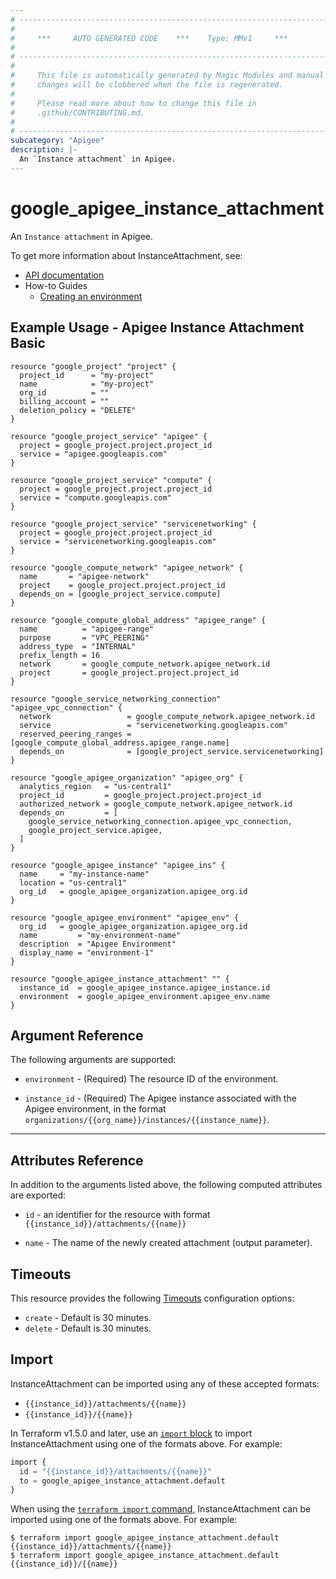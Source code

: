 ```yaml
---
# ----------------------------------------------------------------------------
#
#     ***     AUTO GENERATED CODE    ***    Type: MMv1     ***
#
# ----------------------------------------------------------------------------
#
#     This file is automatically generated by Magic Modules and manual
#     changes will be clobbered when the file is regenerated.
#
#     Please read more about how to change this file in
#     .github/CONTRIBUTING.md.
#
# ----------------------------------------------------------------------------
subcategory: "Apigee"
description: |-
  An `Instance attachment` in Apigee.
---
```


# google_apigee_instance_attachment

An `Instance attachment` in Apigee.


To get more information about InstanceAttachment, see:

* [API documentation](https://cloud.google.com/apigee/docs/reference/apis/apigee/rest/v1/organizations.instances.attachments/create)
* How-to Guides
    * [Creating an environment](https://cloud.google.com/apigee/docs/api-platform/get-started/create-environment)

## Example Usage - Apigee Instance Attachment Basic


```hcl
resource "google_project" "project" {
  project_id      = "my-project"
  name            = "my-project"
  org_id          = ""
  billing_account = ""
  deletion_policy = "DELETE"
}

resource "google_project_service" "apigee" {
  project = google_project.project.project_id
  service = "apigee.googleapis.com"
}

resource "google_project_service" "compute" {
  project = google_project.project.project_id
  service = "compute.googleapis.com"
}

resource "google_project_service" "servicenetworking" {
  project = google_project.project.project_id
  service = "servicenetworking.googleapis.com"
}

resource "google_compute_network" "apigee_network" {
  name       = "apigee-network"
  project    = google_project.project.project_id
  depends_on = [google_project_service.compute]
}

resource "google_compute_global_address" "apigee_range" {
  name          = "apigee-range"
  purpose       = "VPC_PEERING"
  address_type  = "INTERNAL"
  prefix_length = 16
  network       = google_compute_network.apigee_network.id
  project       = google_project.project.project_id
}

resource "google_service_networking_connection" "apigee_vpc_connection" {
  network                 = google_compute_network.apigee_network.id
  service                 = "servicenetworking.googleapis.com"
  reserved_peering_ranges = [google_compute_global_address.apigee_range.name]
  depends_on              = [google_project_service.servicenetworking]
}

resource "google_apigee_organization" "apigee_org" {
  analytics_region   = "us-central1"
  project_id         = google_project.project.project_id
  authorized_network = google_compute_network.apigee_network.id
  depends_on         = [
    google_service_networking_connection.apigee_vpc_connection,
    google_project_service.apigee,
  ]
}

resource "google_apigee_instance" "apigee_ins" {
  name     = "my-instance-name"
  location = "us-central1"
  org_id   = google_apigee_organization.apigee_org.id
}

resource "google_apigee_environment" "apigee_env" {
  org_id   = google_apigee_organization.apigee_org.id
  name         = "my-environment-name"
  description  = "Apigee Environment"
  display_name = "environment-1"
}

resource "google_apigee_instance_attachment" "" {
  instance_id  = google_apigee_instance.apigee_instance.id
  environment  = google_apigee_environment.apigee_env.name
}
```

## Argument Reference

The following arguments are supported:


* `environment` -
  (Required)
  The resource ID of the environment.

* `instance_id` -
  (Required)
  The Apigee instance associated with the Apigee environment,
  in the format `organizations/{{org_name}}/instances/{{instance_name}}`.


- - -




## Attributes Reference

In addition to the arguments listed above, the following computed attributes are exported:

* `id` - an identifier for the resource with format `{{instance_id}}/attachments/{{name}}`

* `name` -
  The name of the newly created  attachment (output parameter).


## Timeouts

This resource provides the following
[Timeouts](https://developer.hashicorp.com/terraform/plugin/sdkv2/resources/retries-and-customizable-timeouts) configuration options:

- `create` - Default is 30 minutes.
- `delete` - Default is 30 minutes.

## Import


InstanceAttachment can be imported using any of these accepted formats:

* `{{instance_id}}/attachments/{{name}}`
* `{{instance_id}}/{{name}}`


In Terraform v1.5.0 and later, use an [`import` block](https://developer.hashicorp.com/terraform/language/import) to import InstanceAttachment using one of the formats above. For example:

```tf
import {
  id = "{{instance_id}}/attachments/{{name}}"
  to = google_apigee_instance_attachment.default
}
```

When using the [`terraform import` command](https://developer.hashicorp.com/terraform/cli/commands/import), InstanceAttachment can be imported using one of the formats above. For example:

```
$ terraform import google_apigee_instance_attachment.default {{instance_id}}/attachments/{{name}}
$ terraform import google_apigee_instance_attachment.default {{instance_id}}/{{name}}
```
